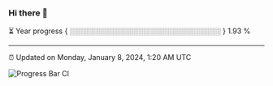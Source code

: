 ### Hi there 👋

⏳ Year progress { ░░░░░░░░░░░░░░░░░░░░░░░░░░░░░░ } 1.93 %

---

⏰ Updated on Monday, January 8, 2024, 1:20 AM UTC

![Progress Bar CI](https://github.com/arthurbuhl/arthurbuhl/workflows/Progress%20Bar%20CI/badge.svg)
